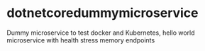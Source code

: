 # dotnetcoredummymicroservice
Dummy microservice to test docker and Kubernetes, hello world microservice with health  stress memory endpoints
